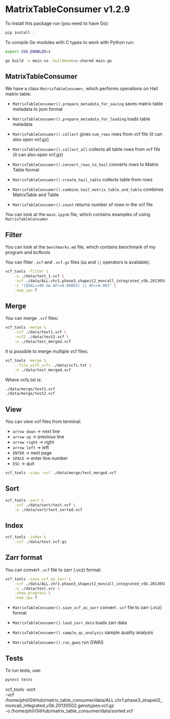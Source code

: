 # MatrixTableConsumer v1.2.9

To install this package run (you need to have Go):

```bash
pip install .
```

To compile Go modules with C types to work with Python run:

```bash
export CGO_ENABLED=1

go build -o main.so -buildmode=c-shared main.go
```

## MatrixTableConsumer

We have a class `MatrixTableConsumer`, which performs operations on Hail matrix table:

- `MatrixTableConsumer().prepare_metadata_for_saving` saves matrix table metadata to json format

- `MatrixTableConsumer().prepare_metadata_for_loading` loads table metadata

- `MatrixTableConsumer().collect` gives `num_rows` rows from vcf file (it can also open vcf.gz)

- `MatrixTableConsumer().collect_all` collects all table rows from vcf file (it can also open vcf.gz)

- `MatrixTableConsumer().convert_rows_to_hail` converts rows to Matrix Table format

- `MatrixTableConsumer().create_hail_table` collects table from rows

- `MatrixTableConsumer().combine_hail_matrix_table_and_table` combines MatrixTable and Table

- `MatrixTableConsumer().count` returns number of rows in the vcf file

You can look at the `main.ipynb` file, which contains examples of using `MatrixTableConsumer`

## Filter

You can look at the `benchmarks.md` file, which contains benchmark of my program and bcftools

You can filter `.vcf` and `.vcf.gz` files (`&&` and `||` operators is available):

```bash
vcf_tools -filter \
    -o ./data/test_1.vcf \
    -vcf ./data/ALL.chr1.phase3_shapeit2_mvncall_integrated_v5b.20130502.genotypes.vcf.gz \
    -i "(QUAL>=90 && AF>=0.00001) || AF>=0.001" \
    -num_cpu 7
```

## Merge

You can merge `.vcf` files:

```bash
vcf_tools -merge \
    -vcf ./data/test1.vcf \
    -vcf2 ./data/test2.vcf \
    -o ./data/test_merged.vcf
```

It is possible to merge multiple vcf files:

```bash
vcf_tools -merge \
    --file_with_vcfs ./data/vcfs.txt \
    -o ./data/test_merged.vcf
```

Where vcfs.txt is:

```txt
./data/merge/test1.vcf
./data/merge/test2.vcf
```

## View

You can view vcf files from terminal:

* `arrow down` -> next line
*  `arrow up` -> previous line
*  `arrow right` -> right
*  `arrow left` -> left
*  `ENTER` -> next page
*  `SPACE` -> enter line number
*  `ESC` -> quit

```bash
vcf_tools -view -vcf ./data/merge/test_merged.vcf
```

## Sort

```bash
vcf_tools -sort \
    -vcf ./data/sort/test.vcf \
    -o ./data/sort/test_sorted.vcf
```

## Index

```bash
vcf_tools -index \
    -vcf ./data/test.vcf.gz
```

## Zarr format

You can convert `.vcf` file to zarr (.vcz) format:

```bash
vcf_tools -save_vcf_as_zarr \
    -vcf ./data/ALL.chr1.phase3_shapeit2_mvncall_integrated_v5b.20130502.genotypes.vcf.gz \
    -o ./data/test.vcz \
    -show_progress \
    -num_cpu 7
```

- `MatrixTableConsumer().save_vcf_as_zarr` convert `.vcf` file to zarr (.vcz) format

- `MatrixTableConsumer().load_zarr_data` loads zarr data

- `MatrixTableConsumer().sample_qc_analysis` sample quality analysis

- `MatrixTableConsumer().run_gwas` run GWAS

## Tests

To run tests, use:

```bash
pytest tests
```







vcf_tools -sort \
    -vcf /home/phil/GitHub/matrix_table_consumer/data/ALL.chr1.phase3_shapeit2_mvncall_integrated_v5b.20130502.genotypes.vcf.gz \
    -o /home/phil/GitHub/matrix_table_consumer/data/sorted.vcf
